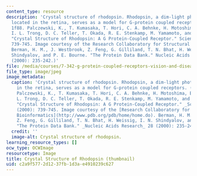 ```yaml
---
content_type: resource
description: 'Crystal structure of rhodopsin. Rhodopsin, a dim-light photoreceptor
  located in the retina, serves as a model for G-protein coupled receptors. (PDB ID:
  1f88. Palczewski, K., T. Kumasaka, T. Hori, C. A. Behnke, H. Motoshima, B. A. Fox,
  I. L. Trong, D. C. Teller, T. Okada, R. E. Stenkamp, M. Yamamoto, and M. Miyano.
  "Crystal Structure of Rhodopsin: A G Protein-Coupled Receptor." Science 289 (2000):
  739-745. Image courtesy of the Research Collaboratory for Structural Bioinformatics.
  Berman, H. M., J. Westbrook, Z. Feng, G. Gilliland, T. N. Bhat, H. Weissig, I. N.
  Shindyalov, and P. E. Bourne. "The Protein Data Bank." Nucleic Acids Research 28
  (2000): 235-242.)'
file: /media/courses/7-342-g-protein-coupled-receptors-vision-and-disease-spring-2007/c2a9f5772d1237fb1d3ae4910239c627_7-342s07-th.jpg
file_type: image/jpeg
image_metadata:
  caption: 'Crystal structure of rhodopsin. Rhodopsin, a dim-light photoreceptor located
    in the retina, serves as a model for G-protein coupled receptors. (PDB ID: 1f88.
    Palczewski, K., T. Kumasaka, T. Hori, C. A. Behnke, H. Motoshima, B. A. Fox, I.
    L. Trong, D. C. Teller, T. Okada, R. E. Stenkamp, M. Yamamoto, and M. Miyano.
    "Crystal Structure of Rhodopsin: A G Protein-Coupled Receptor." _Science_ 289
    (2000): 739-745. Image courtesy of the [Research Collaboratory for Structural
    Bioinformatics](http://www.pdb.org/pdb/home/home.do). Berman, H. M., J. Westbrook,
    Z. Feng, G. Gilliland, T. N. Bhat, H. Weissig, I. N. Shindyalov, and P. E. Bourne.
    "The Protein Data Bank." _Nucleic Acids Research_ 28 (2000): 235-242.)'
  credit: ''
  image-alt: Crystal structure of rhodopsin.
learning_resource_types: []
ocw_type: OCWImage
resourcetype: Image
title: Crystal Structure of Rhodopsin (thumbnail)
uid: c2a9f577-2d12-37fb-1d3a-e4910239c627
---
```

